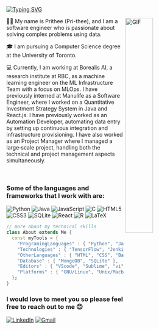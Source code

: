[![Typing SVG](https://readme-typing-svg.herokuapp.com?font=Time+New+Roman&duration=4000&pause=1000&color=F7F7F7&width=800&lines=Hi%2C+my+name+is+Prithee.+Welcome+to+my+Github+page+%F0%9F%91%8B%F0%9F%8F%BD;Below+you+can+find+out+more+about+me+%F0%9F%91%87%F0%9F%8F%BD+)](https://git.io/typing-svg)

<img align="right" alt="GIF" 
     src="https://media.giphy.com/media/IpeYSEZshTefe/giphy.gif" width="38%" />

👋🏽  My name is Prithee (Pri-thee), and I am a software engineer who is passionate about solving complex problems using data. 
<br />

🎓  I am pursuing a Computer Science degree at the University of Toronto.
<br />


💻  Currently, I am working at Borealis AI, a research institute at RBC, as a machine learning engineer on the ML Infrastructure Team with a focus on MLOps. I have previously interned at Manulife as a Software Engineer, where I worked on a Quantitative Investment Strategy
System in Java and React.js. I have previously worked as an Automation Developer, automating data entry by setting up 
continuous integration and infrastructure provisioning. I have also worked as an Project Manager where I managed a large‑scale project, handling both the technical and project management aspects simultaneously.

<br />


### Some of the languages and frameworks that I work with are:
![Python](https://img.shields.io/badge/python-3670A0?style=for-the-badge&logo=python&logoColor=ffdd54)
![Java](https://img.shields.io/badge/java-%23ED8B00.svg?style=for-the-badge&logo=java&logoColor=white)
![JavaScript](https://img.shields.io/badge/javascript-%23323330.svg?style=for-the-badge&logo=javascript&logoColor=%23F7DF1E)
![C](https://img.shields.io/badge/c-%2300599C.svg?style=for-the-badge&logo=c&logoColor=white)
![HTML5](https://img.shields.io/badge/html5-%23E34F26.svg?style=for-the-badge&logo=html5&logoColor=white)
![CSS3](https://img.shields.io/badge/css3-%231572B6.svg?style=for-the-badge&logo=css3&logoColor=white)
![SQLite](https://img.shields.io/badge/sqlite-%2307405e.svg?style=for-the-badge&logo=sqlite&logoColor=white)
![React](https://img.shields.io/badge/react-%2320232a.svg?style=for-the-badge&logo=react&logoColor=%2361DAFB)
![R](https://img.shields.io/badge/r-%23276DC3.svg?style=for-the-badge&logo=r&logoColor=white)
![LaTeX](https://img.shields.io/badge/latex-%23008080.svg?style=for-the-badge&logo=latex&logoColor=white)

``` dart
// more about my technical skills
class About extends Me { 
  const myTools = {  
    "ProgramingLanguages" : { "Python", "Java", "JavaScript", "C", "C++", "SQL", "R", "Ruby", "PHP" },
    "Technologies" : { "TensorFlow", "Jenkins", "Docker", "Kubernetes", "AWS", "Django", "Keras", "PyTorch", "Git", "Flask",  "React"}
    "OtherLanguages" : { "HTML", "CSS", "Bash", "Latex", "Json", "Markdown" },
    "Database" : { "MongoDB", "SQLite" },
    "Editors" : { "VScode", "Sublime", "vi", "PyCharm", "IntelliJ" },
    "Platforms" : { "GNU/Linux", "Unix/Macbook", "Windows" }
  };
}
```

### I would love to meet you so please feel free to reach out to me 😊
<a href="https://www.linkedin.com/in/pritheeroy/" >![LinkedIn](https://img.shields.io/badge/linkedin-%230077B5.svg?style=for-the-badge&logo=linkedin&logoColor=white)</a>
<a href="mailto:prithee.roy26@gmail.com">![Gmail](https://img.shields.io/badge/Gmail-D14836?style=for-the-badge&logo=gmail&logoColor=white) </a>






<!--
**pritheeroy/pritheeroy** is a ✨ _special_ ✨ repository because its `README.md` (this file) appears on your GitHub profile.

Here are some ideas to get you started:

- 🔭 I’m currently working on ...
- 🌱 I’m currently learning ...
- 👯 I’m looking to collaborate on ...
- 🤔 I’m looking for help with ...
- 💬 Ask me about ...
- 📫 How to reach me: ...
- 😄 Pronouns: ...
- ⚡ Fun fact: ...
-->
